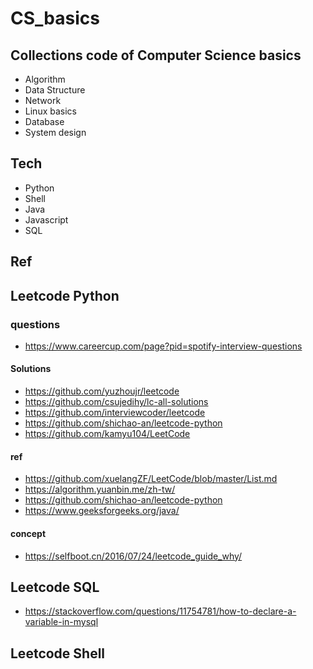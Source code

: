 # CS_basics

## Collections code of Computer Science basics
- Algorithm 
- Data Structure
- Network
- Linux basics 
- Database 
- System design 

## Tech
- Python 
- Shell
- Java
- Javascript
- SQL

## Ref

## Leetcode Python 

### questions
- https://www.careercup.com/page?pid=spotify-interview-questions

#### Solutions
- https://github.com/yuzhoujr/leetcode
- https://github.com/csujedihy/lc-all-solutions
- https://github.com/interviewcoder/leetcode
- https://github.com/shichao-an/leetcode-python
- https://github.com/kamyu104/LeetCode



#### ref 
- https://github.com/xuelangZF/LeetCode/blob/master/List.md
- https://algorithm.yuanbin.me/zh-tw/
- https://github.com/shichao-an/leetcode-python
- https://www.geeksforgeeks.org/java/


#### concept 
- https://selfboot.cn/2016/07/24/leetcode_guide_why/

## Leetcode SQL
- https://stackoverflow.com/questions/11754781/how-to-declare-a-variable-in-mysql 

## Leetcode Shell 





